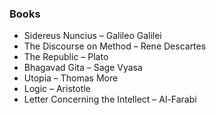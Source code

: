 ### Books

- Sidereus Nuncius – Galileo Galilei
- The Discourse on Method – Rene Descartes
- The Republic – Plato
- Bhagavad Gita – Sage Vyasa
- Utopia – Thomas More
- Logic – Aristotle
- Letter Concerning the Intellect – Al-Farabi
